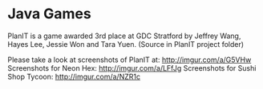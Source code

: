 # Java Games

PlanIT is a game awarded 3rd place at GDC Stratford by Jeffrey Wang, Hayes Lee, Jessie Won and Tara Yuen. (Source in PlanIT project folder)

Please take a look at screenshots of PlanIT at: http://imgur.com/a/G5VHw
Screenshots for Neon Hex: http://imgur.com/a/LFfJg
Screenshots for Sushi Shop Tycoon: http://imgur.com/a/NZR1c
